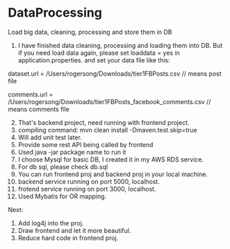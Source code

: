 # DataProcessing
Load big data, cleaning, processing and store them in DB

1. I have finished data cleaning, processing and loading them into DB. But if you need load data again, please set loaddata = yes in application.properties.
and set your data file like this:

dataset.url = /Users/rogersong/Downloads/tier1FBPosts.csv      // means post file

comments.url = /Users/rogersong/Downloads/tier1FBPosts_facebook_comments.csv    // means comments file

2. That's backend project, need running with frontend project.
3. compiling command: mvn clean install -Dmaven.test.skip=true 
4. Will add unit test later.
5. Provide some rest API being called by frontend
6. Used java -jar package name to run it
7. I choose Mysql for basic DB, I created it in my AWS RDS service.
8. For db sql, please check db.sql
9. You can run frontend proj and backend proj in your local machine.
10. backend service running on port 5000, localhost.
11. frotend service running on port 3000, localhost.
12. Used Mybatis for OR mapping.

Next:
1. Add log4j into the proj.
2. Draw frontend and let it more beautiful.
3. Reduce hard code in frontend proj.

